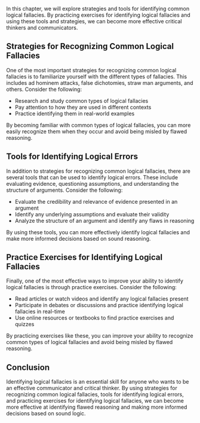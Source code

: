 
In this chapter, we will explore strategies and tools for identifying common logical fallacies. By practicing exercises for identifying logical fallacies and using these tools and strategies, we can become more effective critical thinkers and communicators.

Strategies for Recognizing Common Logical Fallacies
---------------------------------------------------

One of the most important strategies for recognizing common logical fallacies is to familiarize yourself with the different types of fallacies. This includes ad hominem attacks, false dichotomies, straw man arguments, and others. Consider the following:

* Research and study common types of logical fallacies
* Pay attention to how they are used in different contexts
* Practice identifying them in real-world examples

By becoming familiar with common types of logical fallacies, you can more easily recognize them when they occur and avoid being misled by flawed reasoning.

Tools for Identifying Logical Errors
------------------------------------

In addition to strategies for recognizing common logical fallacies, there are several tools that can be used to identify logical errors. These include evaluating evidence, questioning assumptions, and understanding the structure of arguments. Consider the following:

* Evaluate the credibility and relevance of evidence presented in an argument
* Identify any underlying assumptions and evaluate their validity
* Analyze the structure of an argument and identify any flaws in reasoning

By using these tools, you can more effectively identify logical fallacies and make more informed decisions based on sound reasoning.

Practice Exercises for Identifying Logical Fallacies
----------------------------------------------------

Finally, one of the most effective ways to improve your ability to identify logical fallacies is through practice exercises. Consider the following:

* Read articles or watch videos and identify any logical fallacies present
* Participate in debates or discussions and practice identifying logical fallacies in real-time
* Use online resources or textbooks to find practice exercises and quizzes

By practicing exercises like these, you can improve your ability to recognize common types of logical fallacies and avoid being misled by flawed reasoning.

Conclusion
----------

Identifying logical fallacies is an essential skill for anyone who wants to be an effective communicator and critical thinker. By using strategies for recognizing common logical fallacies, tools for identifying logical errors, and practicing exercises for identifying logical fallacies, we can become more effective at identifying flawed reasoning and making more informed decisions based on sound logic.

